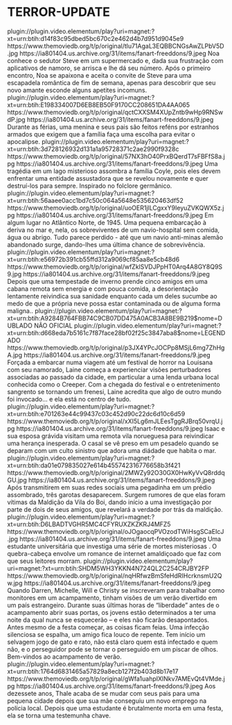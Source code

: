 # TERROR-UPDATE




<item>
<title>[COLOR silver][B]  FRESH [/COLOR][/B][COLOR yellow]  FULL HD  [B][/COLOR][/B]</title>
<link>plugin://plugin.video.elementum/play?uri=magnet:?xt=urn:btih:d14f83c95dbed5bc670c2e462d4b7d951d9045e9</link>
<thumbnail>https://www.themoviedb.org/t/p/original/tlu71AgaL3EQBBCNGsAwZLPbV5D.jpg</thumbnail>
<fanart>https://ia801404.us.archive.org/31/items/fanart-freeddons/9.jpeg</fanart>
<info> Noa conhece o sedutor Steve em um supermercado e, dada sua frustração com aplicativos de namoro, se arrisca e lhe dá seu número. Após o primeiro encontro, Noa se apaixona e aceita o convite de Steve para uma escapadela romântica de fim de semana, apenas para descobrir que seu novo amante esconde alguns apetites incomuns.</info>
</item>

<item>
<title>[COLOR silver][B] BATEM Á PORTA HDCAM CINEMA [/COLOR][/B][COLOR yellow]  FULL HD  [B][/COLOR][/B]</title>
<link>plugin://plugin.video.elementum/play?uri=magnet:?xt=urn:btih:E198334007D6EB8EB50F9170CC208651DA4AA065</link>
<thumbnail>https://www.themoviedb.org/t/p/original/qctCXXSM4XUpZntb9wHp9RNSwdP.jpg</thumbnail>
<fanart>https://ia801404.us.archive.org/31/items/fanart-freeddons/9.jpeg</fanart>
<info>Durante as férias, uma menina e seus pais são feitos reféns por estranhos armados que exigem que a família faça uma escolha para evitar o apocalipse.</info>
</item>

<item>
<title>[COLOR silver][B] NIX - A ENTIDADE  [/COLOR][/B][COLOR yellow]  FULL HD  [B][/COLOR][/B]</title>
<link>plugin://plugin.video.elementum/play?uri=magnet:?xt=urn:btih:3d728126932d131a1a95728371c2ae2990f9328c</link>
<thumbnail>https://www.themoviedb.org/t/p/original/57NX3hO40PrxBQerdT7sFBFfS8a.jpg</thumbnail>
<fanart>https://ia801404.us.archive.org/31/items/fanart-freeddons/9.jpeg</fanart>
<info>Uma tragédia em um lago misterioso assombra a família Coyle, pois eles devem enfrentar uma entidade assustadora que se revelou novamente e quer destruí-los para sempre. Inspirado no folclore germânico.</info>
</item> 

<item>
<title>[COLOR silver][B] NAVIO DE SANGUE  [/COLOR][/B][COLOR yellow]  FULL HD  [B][/COLOR][/B]</title>
<link>plugin://plugin.video.elementum/play?uri=magnet:?xt=urn:btih:56aaee0acc1bd7c50c064a5648e535620463df52</link>
<thumbnail>https://www.themoviedb.org/t/p/original/uoOER1jlLCgxxY9IeyuZVKQWX5z.jpg</thumbnail>
<fanart>https://ia801404.us.archive.org/31/items/fanart-freeddons/9.jpeg</fanart>
<info>Em algum lugar no Atlântico Norte, de 1945. Uma pequena embarcação à deriva no mar e, nela, os sobreviventes de um navio-hospital sem comida, água ou abrigo. Tudo parece perdido - até que um navio anti-minas alemão abandonado surge, dando-lhes uma última chance de sobrevivência.</info>
</item> 

<item>
<title>[COLOR silver][B] SNOW FALL  [/COLOR][/B][COLOR yellow]  FULL HD  [B][/COLOR][/B]</title>
<link>plugin://plugin.video.elementum/play?uri=magnet:?xt=urn:btih:e56972b391cb55ffd312a9069cf85aa8e5cb48d6</link>
<thumbnail>https://www.themoviedb.org/t/p/original/wfZklSVDJPpHT0Arq4A8GY8Q9S9.jpg</thumbnail>
<fanart>https://ia801404.us.archive.org/31/items/fanart-freeddons/9.jpeg</fanart>
<info>Depois que uma tempestade de inverno prende cinco amigos em uma cabana remota sem energia e com pouca comida, a desorientação lentamente reivindica sua sanidade enquanto cada um deles sucumbe ao medo de que a própria neve possa estar contaminada ou de alguma forma maligna..</info>
</item> 

<item>
<title>[COLOR silver][B] OLHOS FAMINTOS- O RENASCIMENTO DUBLADO NÃO OFICIAL [/COLOR][/B][COLOR yellow]  FULL HD  [B][/COLOR][/B]</title>
<link>plugin://plugin.video.elementum/play?uri=magnet:?xt=urn:btih:A9284B764FBB74C9CB07DD475A0ACB3A8BE9B219$nome=DUBLADO NÃO OFICIAL</link>
<link>plugin://plugin.video.elementum/play?uri=magnet:?xt=urn:btih:d668eda7b5161c7f87face28bf02f25c3847aba8$nome=LEGENDADO</link>
<thumbnail>https://www.themoviedb.org/t/p/original/p3JX4YPcJOCPp8MSjL6mg7ZhHgA.jpg</thumbnail>
<fanart>https://ia801404.us.archive.org/31/items/fanart-freeddons/9.jpeg</fanart>
<info>Forçada a embarcar numa viagem até um festival de horror na Louisana com seu namorado, Laine começa a experienciar visões perturbadores associadas ao passado da cidade, em particular a uma lenda urbana local conhecida como o Creeper. Com a chegada do festival e o entretenimento sangrento se tornando um frenesi, Laine acredita que algo de outro mundo foi invocado... e ela está no centro de tudo.</info>
</item> 

<item>
<title>[COLOR silver][B] SACRIFICIO [/COLOR][/B][COLOR yellow]  FULL HD  [B][/COLOR][/B]</title>
<link>plugin://plugin.video.elementum/play?uri=magnet:?xt=urn:btih:e701263e44c99437c03c452d90c22dc6d10c6d59</link>
<thumbnail>https://www.themoviedb.org/t/p/original/xXI5Lg6mJLEesTggRJBrq50vrqU.jpg</thumbnail>
<fanart>https://ia801404.us.archive.org/31/items/fanart-freeddons/9.jpeg</fanart>
<info> Isaac e sua esposa grávida visitam uma remota vila norueguesa para reivindicar uma herança inesperada. O casal se vê preso em um pesadelo quando se deparam com um culto sinistro que adora uma diádade que habita o mar.</info>
</item> 

<item>
<title>[COLOR silver][B] VALE DO MEDO [/COLOR][/B][COLOR yellow]  FULL HD  [B][/COLOR][/B]</title>
<link>plugin://plugin.video.elementum/play?uri=magnet:?xt=urn:btih:da01e079835027e614b455742316776658b3f421</link>
<thumbnail>https://www.themoviedb.org/t/p/original/2MWZy92O30GX0HwKyVvQ8rddqGU.jpg</thumbnail>
<fanart>https://ia801404.us.archive.org/31/items/fanart-freeddons/9.jpeg</fanart>
<info> Após transmitirem em suas redes sociais uma pegadinha em um prédio assombrado, três garotas desaparecem. Surgem rumores de que elas foram vítimas da Maldição da Vila do Boi, dando início a uma investigação por parte de dois de seus amigos, que revelará a verdade por trás da maldição.</info>
</item>

<item>
<title>[COLOR silver][B] SADAKO - RESSURREIÇÃO [/COLOR][/B][COLOR yellow]  FULL HD  [B][/COLOR][/B]</title>
<link>plugin://plugin.video.elementum/play?uri=magnet:?xt=urn:btih:D6LBADTVGHR5MC4CFYRUXZKZKRJ4MFZ5</link>
<thumbnail>https://www.themoviedb.org/t/p/original/oJOgaocqPVOzodTWiHsgSCaEIcJ.jpg</thumbnail>
<fanart>https://ia801404.us.archive.org/31/items/fanart-freeddons/9.jpeg</fanart>
<info> Uma estudante universitária que investiga uma série de mortes misteriosas . O quebra-cabeça envolve um romance de internet amaldiçoado que faz com que seus leitores morram.</info>
</item>

<item>
<title>[COLOR silver][B] ACAMPAMENTO DO TERROR  [/COLOR][/B][COLOR yellow]  FULL HD  [B][/COLOR][/B]</title>
<link>plugin://plugin.video.elementum/play?uri=magnet:?xt=urn:btih:SHDM5WH3YKKN4N724QL2C254CRJBY2FP</link>
<thumbnail>https://www.themoviedb.org/t/p/original/nqHRfwzBmSfeHdRIHcrknsmU2Qw.jpg</thumbnail>
<fanart>https://ia801404.us.archive.org/31/items/fanart-freeddons/9.jpeg</fanart>
<info>Quando Darren, Michelle, Will e Christy se inscreveram para trabalhar como monitores em um acampamento, tinham visões de um verão divertido em um país estrangeiro. Durante suas últimas horas de “liberdade” antes de o acampamento abrir suas portas, os jovens estão determinados a ter uma noite da qual nunca se esquecerão – e eles não ficarão desapontados. Antes mesmo de a festa começar, as coisas ficam feias. Uma infecção silenciosa se espalha, um amigo fica louco de repente. Tem início um selvagem jogo de gato e rato, não está claro quem está infectado e quem não, e o perseguidor pode se tornar o perseguido em um piscar de olhos. Bem-vindos ao acampamento de verão.</info>
</item> 

<item>
<title>[COLOR silver][B] O LOBO VIKINGS  [/COLOR][/B][COLOR yellow]  FULL HD  [B][/COLOR][/B]</title>
<link>plugin://plugin.video.elementum/play?uri=magnet:?xt=urn:btih:1764d6831465a57829a8ecb127f2b403d8b17e17</link>
<thumbnail>https://www.themoviedb.org/t/p/original/gWfa1uahpIXlNkv7AMEvQt4VMde.jpg</thumbnail>
<fanart>https://ia801404.us.archive.org/31/items/fanart-freeddons/9.jpeg</fanart>
<info> Aos dezessete anos, Thale acaba de se mudar com seus pais para uma pequena cidade depois que sua mãe conseguiu um novo emprego na polícia local. Depois que uma estudante é brutalmente morta em uma festa, ela se torna uma testemunha chave.</info>
</item> 

